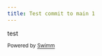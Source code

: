 ```yaml
---
title: Test commit to main 1
---
```

test

<SwmMeta version="3.0.0" repo-id="Z2l0aHViJTNBJTNBRGV2VG95cyUzQSUzQUlkaXRZZWdlclN3aW1t" repo-name="DevToys"><sup>Powered by [Swimm](https://staging.swimm.cloud/)</sup></SwmMeta>
